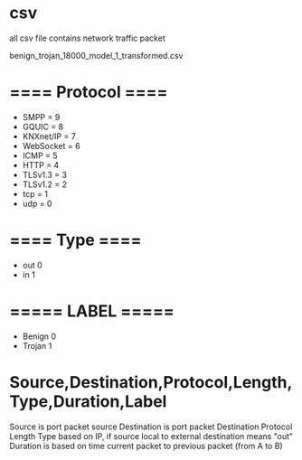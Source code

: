 # csv
all csv file contains network traffic packet

benign_trojan_18000_model_1_transformed.csv

# ==== Protocol ====

- SMPP = 9
- GQUIC = 8
- KNXnet/IP = 7
- WebSocket = 6
- ICMP = 5
- HTTP = 4
- TLSv1.3 = 3
- TLSv1.2 = 2
- tcp = 1
- udp = 0

# ==== Type ====

- out 0
- in 1

# ===== LABEL =====

- Benign 0
- Trojan 1

# Source,Destination,Protocol,Length,Type,Duration,Label

Source is port packet source
Destination is port packet Destination
Protocol
Length
Type based on IP, if source local to external destination means "out"
Duration is based on time current packet to previous packet (from A to B)
